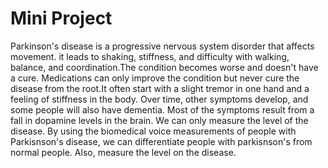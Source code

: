 # Mini Project


Parkinson's disease is a progressive nervous system disorder that affects movement. it leads to shaking, stiffness, and difficulty with walking, balance, and coordination.The condition becomes worse and doesn't have a cure. Medications can only improve the condition but never cure the disease from the root.It often start with a slight tremor in one hand and a feeling of stiffness in the body. Over time, other symptoms develop, and some people will also have dementia. Most of the symptoms result from a fall in dopamine levels in the brain. We can only measure the level of the disease. By using the biomedical voice measurements of people with Parkisnson's disease, we can differentiate people with parkisnson's from normal people. Also, measure the level on the disease.
